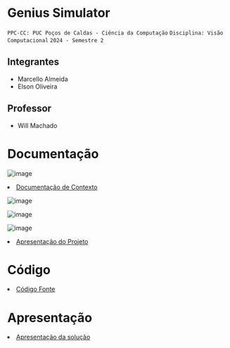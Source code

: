 # Genius Simulator

`PPC-CC: PUC Poços de Caldas - Ciência da Computação`
`Disciplina: Visão Computacional`
`2024 - Semestre 2`

## Integrantes

- Marcello Almeida
- Elson Oliveira

## Professor

- Will Machado

# Documentação
![image](https://github.com/user-attachments/assets/dcf9e148-4b74-4ecc-b8a4-c2ba48e0ccc1)
<li><a href="docs/1-Documentação de Contexto.md"> Documentação de Contexto</a></li>

![image](https://github.com/user-attachments/assets/5ac8bdce-f0b0-423d-bd5a-3c628bd617ba)
  
![image](https://github.com/user-attachments/assets/33b9ba45-22d5-41a8-adbe-a11e45d46c1e)

![image](https://github.com/user-attachments/assets/28a8ef3c-554c-4ba5-8e39-571fbed1e29b)
<li><a href="docs/12-Apresentação do Projeto.md"> Apresentação do Projeto</a></li>

# Código

<li><a href="src/README.md"> Código Fonte</a></li>


# Apresentação

<li><a href="presentation/README.md"> Apresentação da solução</a></li>
